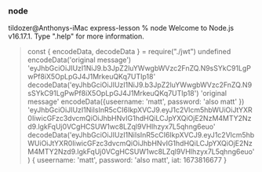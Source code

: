 ### node ###

tildozer@Anthonys-iMac express-lesson % node
Welcome to Node.js v16.17.1.
Type ".help" for more information.
> const { encodeData, decodeData } = require("./jwt")
undefined
> encodeData('original message')
'eyJhbGciOiJIUzI1NiJ9.b3JpZ2luYWwgbWVzc2FnZQ.N9sSYkC91LgPwPf8iX5OpLpGJ4J1MrkeuQKq7UTIp18'
> decodeData('eyJhbGciOiJIUzI1NiJ9.b3JpZ2luYWwgbWVzc2FnZQ.N9sSYkC91LgPwPf8iX5OpLpGJ4J1MrkeuQKq7UTIp18')
'original message'
> encodeData({useername: 'matt', password: 'also matt' })
'eyJhbGciOiJIUzI1NiIsInR5cCI6IkpXVCJ9.eyJ1c2Vlcm5hbWUiOiJtYXR0IiwicGFzc3dvcmQiOiJhbHNvIG1hdHQiLCJpYXQiOjE2NzM4MTY2Nzd9.lgkFqUj0VCgHCSUW1wc8LZql9VHIhzyx7L5qhng6euo'
> decodeData('eyJhbGciOiJIUzI1NiIsInR5cCI6IkpXVCJ9.eyJ1c2Vlcm5hbWUiOiJtYXR0IiwicGFzc3dvcmQiOiJhbHNvIG1hdHQiLCJpYXQiOjE2NzM4MTY2Nzd9.lgkFqUj0VCgHCSUW1wc8LZql9VHIhzyx7L5qhng6euo')
{ useername: 'matt', password: 'also matt', iat: 1673816677 }
> 
